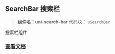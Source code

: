 

## SearchBar 搜索栏

> **组件名：uni-search-bar**
> 代码块： `uSearchBar`


搜索栏组件

### [查看文档](https://uniapp.dcloud.io/component/uniui/uni-search-bar)


